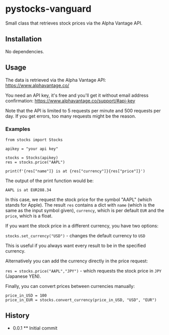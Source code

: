# pystocks-vanguard

Small class that retrieves stock prices via the Alpha Vantage API.

## Installation

No dependencies.

## Usage

The data is retrieved via the Alpha Vantage API: https://www.alphavantage.co/

You need an API key, it's free and you'll get it without email address confirmation: https://www.alphavantage.co/support/#api-key

Note that the API is limited to 5 requests per minute and 500 requests per day. If you get errors, too many requests might be the reason.

### Examples

````
from stocks import Stocks

apikey = "your api key"

stocks = Stocks(apikey)
res = stocks.price("AAPL")

print(f'{res["name"]} is at {res["currency"]}{res["price"]}')
````

The output of the print function would be:

`AAPL is at EUR288.34` 

In this case, we request the stock price for the symbol "AAPL" (which stands for Apple). The result `res` contains a dict with `name` (which is the same as the input symbol given), `currency`, which is per default `EUR` and the `price`, which is a float.

If you want the stock price in a different currency, you have two options:

`stocks.set_currency("USD")` - changes the default currency to `USD`

This is useful if you always want every result to be in the specified currency.

Alternatively you can add the currency directly in the price request:

`res = stocks.price("AAPL","JPY")` - which requests the stock price in `JPY` (Japanese YEN).

Finally, you can convert prices between currencies manually:

````
price_in_USD = 100
price_in_EUR = stocks.convert_currency(price_in_USD, "USD", "EUR")
````

## History

* 0.0.1
** Initial commit
 





